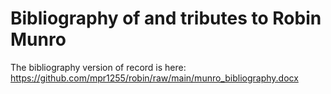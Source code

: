 # Bibliography of and tributes to Robin Munro

The bibliography version of record is here: https://github.com/mpr1255/robin/raw/main/munro_bibliography.docx

